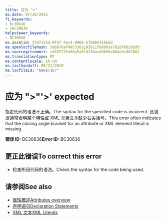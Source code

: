 ```yaml
---
title: 应为 ">"
ms.date: 07/20/2015
f1_keywords:
- bc30636
- vbc30636
helpviewer_keywords:
- BC30636
ms.assetid: 37d7115d-0fbf-4ac4-9065-b7580e116bdd
ms.openlocfilehash: 5eb876af4053361293011f88893e7828f80202dd
ms.sourcegitcommit: cdf67135a98a5a51913dacddb58e004a3c867802
ms.translationtype: MT
ms.contentlocale: zh-CN
ms.lasthandoff: 08/21/2019
ms.locfileid: "69667167"
---
```

# <a name="-expected"></a><span data-ttu-id="8ceeb-102">应为 ">"</span><span class="sxs-lookup"><span data-stu-id="8ceeb-102">'>' expected</span></span>
<span data-ttu-id="8ceeb-103">指定代码的语法不正确。</span><span class="sxs-lookup"><span data-stu-id="8ceeb-103">The syntax for the specified code is incorrect.</span></span> <span data-ttu-id="8ceeb-104">此错误通常表明某个特性或 XML 元素文本缺少右尖括号。</span><span class="sxs-lookup"><span data-stu-id="8ceeb-104">This error often indicates that the closing angle bracket for an attribute or XML element literal is missing.</span></span>  
  
 <span data-ttu-id="8ceeb-105">**错误 ID:** BC30636</span><span class="sxs-lookup"><span data-stu-id="8ceeb-105">**Error ID:** BC30636</span></span>  
  
## <a name="to-correct-this-error"></a><span data-ttu-id="8ceeb-106">更正此错误</span><span class="sxs-lookup"><span data-stu-id="8ceeb-106">To correct this error</span></span>  
  
- <span data-ttu-id="8ceeb-107">检查所用代码的语法。</span><span class="sxs-lookup"><span data-stu-id="8ceeb-107">Check the syntax for the code being used.</span></span>  
  
## <a name="see-also"></a><span data-ttu-id="8ceeb-108">请参阅</span><span class="sxs-lookup"><span data-stu-id="8ceeb-108">See also</span></span>

- [<span data-ttu-id="8ceeb-109">属性概述</span><span class="sxs-lookup"><span data-stu-id="8ceeb-109">Attributes overview</span></span>](../programming-guide/concepts/attributes/index.md)
- [<span data-ttu-id="8ceeb-110">声明语句</span><span class="sxs-lookup"><span data-stu-id="8ceeb-110">Declaration Statements</span></span>](../programming-guide/language-features/statements.md#declaration-statements)
- [<span data-ttu-id="8ceeb-111">XML 文本</span><span class="sxs-lookup"><span data-stu-id="8ceeb-111">XML Literals</span></span>](../../visual-basic/language-reference/xml-literals/index.md)
